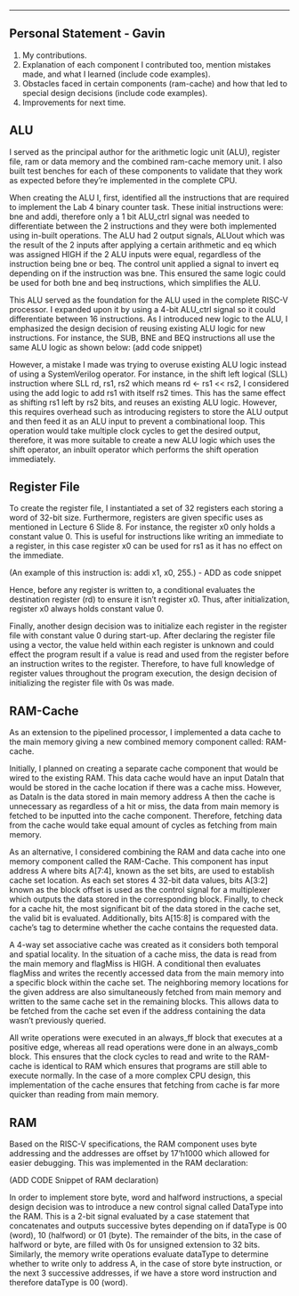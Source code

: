 ---

## Personal Statement - Gavin

1. My contributions.
2. Explanation of each component I contributed too, mention mistakes made, and what I learned (include code examples).
3. Obstacles faced in certain components (ram-cache) and how that led to special design decisions (include code examples).
4. Improvements for next time. 

## ALU


I served as the principal author for the arithmetic logic unit (ALU), register file, ram or data memory and the combined ram-cache memory unit. I also built test benches for each of these components to validate that they work as expected before they’re implemented in the complete CPU. 

When creating the ALU I, first, identified all the instructions that are required to implement the Lab 4 binary counter task. These initial instructions were: bne and addi, therefore only a 1 bit ALU_ctrl signal was needed to differentiate between the 2 instructions and they were both implemented using in-built operations. The ALU had 2 output signals, ALUout which was the result of the 2 inputs after applying a certain arithmetic and eq which was assigned HIGH if the 2 ALU inputs were equal, regardless of the instruction being bne or beq. The control unit applied a signal to invert eq depending on if the instruction was bne. This ensured the same logic could be used for both bne and beq instructions, which simplifies the ALU.

This ALU served as the foundation for the ALU used in the complete RISC-V processor. I expanded upon it by using a 4-bit ALU_ctrl signal so it could differentiate between 16 instructions. As I introduced new logic to the ALU, I emphasized the design decision of reusing existing ALU logic for new instructions. For instance, the SUB, BNE and BEQ instructions all use the same ALU logic as shown below: (add code snippet)

However, a mistake I made was trying to overuse existing ALU logic instead of using a SystemVerilog operator. For instance, in the shift left logical (SLL) instruction where SLL rd, rs1, rs2 which means rd <- rs1 << rs2, I considered using the add logic to add rs1 with itself rs2 times. This has the same effect as shifting rs1 left by rs2 bits, and reuses an existing ALU logic. However, this requires overhead such as introducing registers to store the ALU output and then feed it as an ALU input to prevent a combinational loop. This operation would take multiple clock cycles to get the desired output, therefore, it was more suitable to create a new ALU logic which uses the shift operator, an inbuilt operator which performs the shift operation immediately.

## Register File

To create the register file, I instantiated a set of 32 registers each storing a word of 32-bit size. Furthermore, registers are given specific uses as mentioned in Lecture 6 Slide 8. For instance, the register x0 only holds a constant value 0. This is useful for instructions like writing an immediate to a register, in this case register x0 can be used for rs1 as it has no effect on the immediate. 

(An example of this instruction is: addi x1, x0, 255.) - ADD as code snippet

Hence, before any register is written to, a conditional evaluates the destination register (rd) to ensure it isn’t register x0. Thus, after initialization, register x0 always holds constant value 0.

Finally, another design decision was to initialize each register in the register file with constant value 0 during start-up. After declaring the register file using a vector, the value held within each register is unknown and could effect the program result if a value is read and used from the register before an instruction writes to the register. Therefore, to have full knowledge of register values throughout the program execution, the design decision of initializing the register file with 0s was made.

## RAM-Cache

As an extension to the pipelined processor, I implemented a data cache to the main memory giving a new combined memory component called: RAM-cache. 

Initially, I planned on creating a separate cache component that would be wired to the existing RAM. This data cache would have an input DataIn that would be stored in the cache location if there was a cache miss. However, as DataIn is the data stored in main memory address A then the cache is unnecessary as regardless of a hit or miss, the data from main memory is fetched to be inputted into the cache component. Therefore, fetching data from the cache would take equal amount of cycles as fetching from main memory. 

As an alternative, I considered combining the RAM and data cache into one memory component called the RAM-Cache. This component has input address A where bits A[7:4], known as the set bits, are used to establish cache set location. As each set stores 4 32-bit data values, bits A[3:2] known as the block offset is used as the control signal for a multiplexer which outputs the data stored in the corresponding block. Finally, to check for a cache hit, the most significant bit of the data stored in the cache set, the valid bit is evaluated. Additionally, bits A[15:8] is compared with the cache’s tag to determine whether the cache contains the requested data.

A 4-way set associative cache was created as it considers both temporal and spatial locality. In the situation of a cache miss, the data is read from the main memory and flagMiss is HIGH. A conditional then evaluates flagMiss and writes the recently accessed data from the main memory into a specific block within the cache set. The neighboring memory locations for the given address are also simultaneously fetched from main memory and written to the same cache set in the remaining blocks. This allows data to be fetched from the cache set even if the address containing the data wasn’t previously queried. 

All write operations were executed in an always_ff block that executes at a positive edge, whereas all read operations were done in an always_comb block. This ensures that the clock cycles to read and write to the RAM-cache is identical to RAM which ensures that programs are still able to execute normally. In the case of a more complex CPU design, this implementation of the cache ensures that fetching from cache is far more quicker than reading from main memory. 

## RAM

Based on the RISC-V specifications, the RAM component uses byte addressing and the addresses are offset by 17’h1000 which allowed for easier debugging. This was implemented in the RAM declaration: 

(ADD CODE Snippet of RAM declaration)

In order to implement store byte, word and halfword instructions, a special design decision was to introduce a new control signal called DataType into the RAM. This is a 2-bit signal evaluated by a case statement that concatenates and outputs successive bytes depending on if dataType is 00 (word), 10 (halfword) or 01 (byte). The remainder of the bits, in the case of halfword or byte, are filled with 0s for unsigned extension to 32 bits. Similarly, the memory write operations evaluate dataType to determine whether to write only to address A, in the case of store byte instruction, or the next 3 successive addresses, if we have a store word instruction and therefore dataType is 00 (word).


